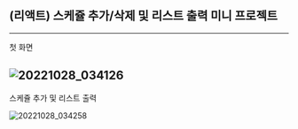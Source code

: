 ## (리액트) 스케쥴 추가/삭제 및 리스트 출력 미니 프로젝트

--------------
첫 화면

![20221028_034126](https://user-images.githubusercontent.com/75942405/198373154-6bd874d9-fb88-4ec6-8e60-88b1ec75a50c.png)
---------------
스케쥴 추가 및 리스트 출력

![20221028_034258](https://user-images.githubusercontent.com/75942405/198373169-9edaad1a-9e03-44e5-855c-d77bec3eb923.png)
